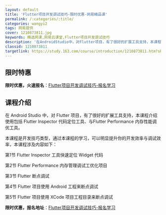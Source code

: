 ```yaml
---
layout: default
title: 'Flutter项目开发调试技巧-限时优惠-网易精品课'
permalink: /:categories/:title/
categories: wangyi2
tags: 网易提供
cover: 1210873811.jpg
keywords: 精选网课,网易云课堂,Flutter项目开发调试技巧
description: '在AndroidStudio中，对Flutter项目，有了很好的扩展工具支持，本课程介绍使用包括FlutterInspe'
classid: 1210873811
targetlink: https://study.163.com/course/introduction/1210873811.htm?share=1&shareId=1025206652&utm_campaign=share&utm_medium=iphoneShare&utm_source=&utm_u=1025206652
---
```


## 限时特惠

**限时优惠，火速报名**：[Flutter项目开发调试技巧-报名学习](https://study.163.com/course/introduction/1210873811.htm?share=1&shareId=1025206652&utm_campaign=share&utm_medium=iphoneShare&utm_source=&utm_u=1025206652)

## 课程介绍

在 Android Studio 中，对 Flutter 项目，有了很好的扩展工具支持，本课程介绍使用包括 Flutter Inspector 代码定位工具、与Flutter Performance 内存性能调优工具。

本课程是开发技巧类型，通过本课程的学习，可以明显提升你的开发效率与调试效率，本课程涉及内容如下：

第1节 Flutter Inspector 工具快速定位 Widget 代码

第2节 Flutter Performance 内存管理调试工优化项目

第3节 Flutter 断点调试

第4节 Flutter 项目使用 Android 工程来断点调试

第5节 Flutter 项目使用 XCode 项目工程目录来断点调试

**限时优惠，报名地址**：[Flutter项目开发调试技巧-报名学习](https://study.163.com/course/introduction/1210873811.htm?share=1&shareId=1025206652&utm_campaign=share&utm_medium=iphoneShare&utm_source=&utm_u=1025206652)

